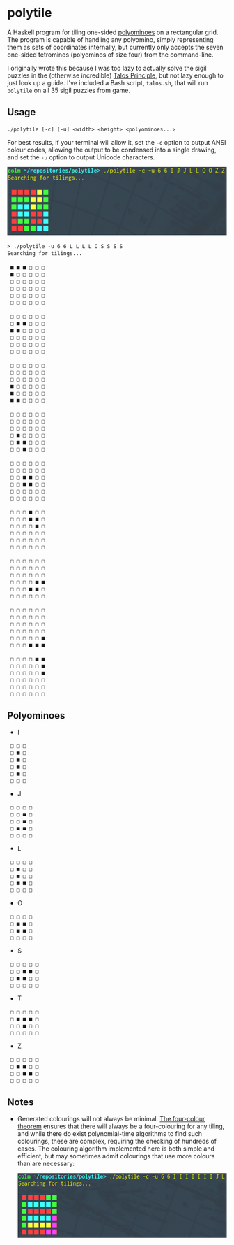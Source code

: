 # polytile

A Haskell program for tiling one-sided [polyominoes](https://en.wikipedia.org/wiki/Polyomino) on a rectangular grid.
The program is capable of handling any polyomino, simply representing them as sets of coordinates internally, but currently only accepts the seven one-sided tetrominos (polyominos of size four) from the command-line.


I originally wrote this because I was too lazy to actually solve the sigil puzzles in the (otherwise incredible) [Talos Principle](http://www.croteam.com/talosprinciple/), but not lazy enough to just look up a guide.
I've included a Bash script, `talos.sh`, that will run `polytile` on all 35 sigil puzzles from game.

## Usage

```
./polytile [-c] [-u] <width> <height> <polyominoes...>
```

For best results, if your terminal will allow it, set the `-c` option to output ANSI colour codes, allowing the output to be condensed into a single drawing, and set the `-u` option to output Unicode characters.

![Colour Example](./colour.png)

```
> ./polytile -u 6 6 L L L L O S S S S
Searching for tilings...

 ■ ■ ■ □ □ □
 ■ □ □ □ □ □
 □ □ □ □ □ □
 □ □ □ □ □ □
 □ □ □ □ □ □
 □ □ □ □ □ □

 □ □ □ □ □ □
 □ ■ ■ □ □ □
 ■ ■ □ □ □ □
 □ □ □ □ □ □
 □ □ □ □ □ □
 □ □ □ □ □ □

 □ □ □ □ □ □
 □ □ □ □ □ □
 □ □ □ □ □ □
 ■ □ □ □ □ □
 ■ □ □ □ □ □
 ■ ■ □ □ □ □

 □ □ □ □ □ □
 □ □ □ □ □ □
 □ □ □ □ □ □
 □ ■ □ □ □ □
 □ ■ ■ □ □ □
 □ □ ■ □ □ □

 □ □ □ □ □ □
 □ □ □ □ □ □
 □ □ ■ ■ □ □
 □ □ ■ ■ □ □
 □ □ □ □ □ □
 □ □ □ □ □ □

 □ □ □ ■ □ □
 □ □ □ ■ ■ □
 □ □ □ □ ■ □
 □ □ □ □ □ □
 □ □ □ □ □ □
 □ □ □ □ □ □

 □ □ □ □ □ □
 □ □ □ □ □ □
 □ □ □ □ □ □
 □ □ □ □ ■ ■
 □ □ □ ■ ■ □
 □ □ □ □ □ □

 □ □ □ □ □ □
 □ □ □ □ □ □
 □ □ □ □ □ □
 □ □ □ □ □ □
 □ □ □ □ □ ■
 □ □ □ ■ ■ ■

 □ □ □ □ ■ ■
 □ □ □ □ □ ■
 □ □ □ □ □ ■
 □ □ □ □ □ □
 □ □ □ □ □ □
 □ □ □ □ □ □

```

## Polyominoes

* I

```
 □ □ □
 □ ■ □
 □ ■ □
 □ ■ □
 □ ■ □
 □ □ □
```

* J

```
 □ □ □ □
 □ □ ■ □
 □ □ ■ □
 □ ■ ■ □
 □ □ □ □
```

* L

```
 □ □ □ □
 □ ■ □ □
 □ ■ □ □
 □ ■ ■ □
 □ □ □ □
```

* O

```
 □ □ □ □
 □ ■ ■ □
 □ ■ ■ □
 □ □ □ □
```

* S

```
 □ □ □ □ □
 □ □ ■ ■ □
 □ ■ ■ □ □
 □ □ □ □ □
```

* T

```
 □ □ □ □ □
 □ ■ ■ ■ □
 □ □ ■ □ □
 □ □ □ □ □
```

* Z

```
 □ □ □ □ □
 □ ■ ■ □ □
 □ □ ■ ■ □
 □ □ □ □ □
```

## Notes

* Generated colourings will not always be minimal.
[The four-colour theorem](https://en.wikipedia.org/wiki/Four_color_theorem) ensures that there will always be a four-colouring for any tiling, and while there do exist polynomial-time algorithms to find such colourings, these are complex, requiring the checking of hundreds of cases.
The colouring algorithm implemented here is both simple and efficient, but may sometimes admit colourings that use more colours than are necessary:

   ![Five Colours](./five-colours.png)
